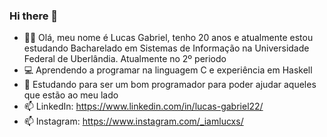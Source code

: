 ### Hi there 👋


- :technologist: Olá, meu nome é Lucas Gabriel, tenho 20 anos e atualmente estou estudando Bacharelado em Sistemas de Informação na 
                 Universidade Federal de Uberlândia. Atualmente no 2º periodo
- 	:computer: Aprendendo a programar na linguagem C e experiência em Haskell
- :eyes: Estudando para ser um bom programador para poder ajudar aqueles que estão ao meu lado
- 📫 LinkedIn: https://www.linkedin.com/in/lucas-gabriel22/
- 📫 Instagram: https://www.instagram.com/_iamlucxs/

